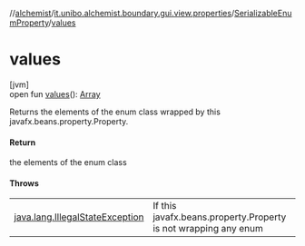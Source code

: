 //[alchemist](../../../index.md)/[it.unibo.alchemist.boundary.gui.view.properties](../index.md)/[SerializableEnumProperty](index.md)/[values](values.md)

# values

[jvm]\
open fun [values](values.md)(): [Array](https://kotlinlang.org/api/latest/jvm/stdlib/kotlin/-array/index.html)<T>

Returns the elements of the enum class wrapped by this javafx.beans.property.Property.

#### Return

the elements of the enum class

#### Throws

| | |
|---|---|
| [java.lang.IllegalStateException](https://docs.oracle.com/javase/8/docs/api/java/lang/IllegalStateException.html) | If this javafx.beans.property.Property is not wrapping any enum |
